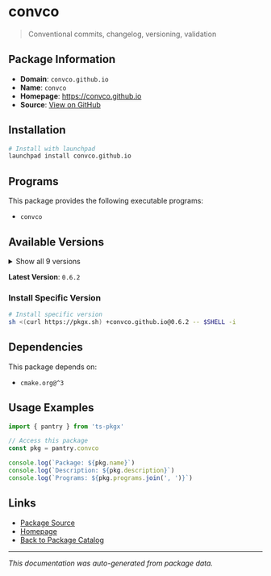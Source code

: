 # convco

> Conventional commits, changelog, versioning, validation

## Package Information

- **Domain**: `convco.github.io`
- **Name**: `convco`
- **Homepage**: https://convco.github.io
- **Source**: [View on GitHub](https://github.com/pkgxdev/pantry/tree/main/projects/convco.github.io/package.yml)

## Installation

```bash
# Install with launchpad
launchpad install convco.github.io
```

## Programs

This package provides the following executable programs:

- `convco`

## Available Versions

<details>
<summary>Show all 9 versions</summary>

- `0.6.2`, `0.6.1`, `0.6.0`, `0.5.2`, `0.5.1`
- `0.5.0`, `0.4.3`, `0.4.2`, `0.4.1`

</details>

**Latest Version**: `0.6.2`

### Install Specific Version

```bash
# Install specific version
sh <(curl https://pkgx.sh) +convco.github.io@0.6.2 -- $SHELL -i
```

## Dependencies

This package depends on:

- `cmake.org@^3`

## Usage Examples

```typescript
import { pantry } from 'ts-pkgx'

// Access this package
const pkg = pantry.convco

console.log(`Package: ${pkg.name}`)
console.log(`Description: ${pkg.description}`)
console.log(`Programs: ${pkg.programs.join(', ')}`)
```

## Links

- [Package Source](https://github.com/pkgxdev/pantry/tree/main/projects/convco.github.io/package.yml)
- [Homepage](https://convco.github.io)
- [Back to Package Catalog](../../package-catalog.md)

---

*This documentation was auto-generated from package data.*

